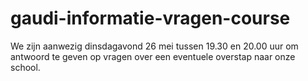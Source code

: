 # gaudi-informatie-vragen-course
We zijn aanwezig dinsdagavond 26 mei tussen 19.30 en 20.00 uur om antwoord te geven op vragen over een eventuele overstap naar onze school.
